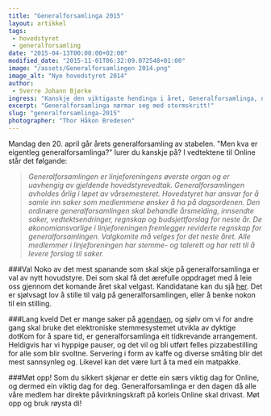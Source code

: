 ```yaml
---
title: "Generalforsamlinga 2015"
layout: artikkel
tags: 
 - hovedstyret
 - generalforsamling
date: "2015-04-13T00:00:00+02:00"
modified_date: "2015-11-01T06:32:09.072548+01:00"
image: "/assets/Generalforsamlingen 2014.png"
image_alt: "Nye hovedstyret 2014"
author:
 - Sverre Johann Bjørke
ingress: "Kanskje den viktigaste hendinga i året, Generalforsamlinga, nærmar seg med stormskritt. Kvifor skal nettopp du kome på genfors?"
excerpt: "Generalforsamlinga nærmar seg med stormskritt!"
slug: "generalforsamlinga-2015"
photographer: "Thor Håkon Bredesen"
---
```

Mandag den 20. april går årets generalforsamling av stabelen.  "Men kva er eigentleg generalforsamlinga?" lurer du kanskje på? I vedtektene til Online står det følgande:

>*Generalforsamlingen er linjeforeningens øverste organ og er uavhengig av gjeldende hovedstyrevedtak. Generalforsamlingen avholdes årlig i løpet av  vårsemesteret.
Hovedstyret har ansvar for å samle inn saker som medlemmene ønsker å ha på dagsordenen. Den ordinære generalforsamlingen skal behandle årsmelding, innsendte saker, vedtektsendringer, regnskap og budsjettforslag for neste år. De økonomiansvarlige i linjeforeningen fremlegger reviderte regnskap for generalforsamlingen. Valgkomite må velges for det neste året. Alle medlemmer i linjeforeningen har stemme- og talerett og har rett til å levere forslag til saker.*

###Val
Noko av det mest spanande som skal skje på generalforsamlinga er val av nytt hovudstyre. Dei som skal få det ærefulle oppdraget med å leie oss gjennom det komande året skal velgast. Kandidatane kan du sjå [her](https://online.ntnu.no/wiki/online/generalforsamlingen/2015/valg/). Det er sjølvsagt lov å stille til valg på generalforsamlingen, eller å benke nokon til ein stilling.

###Lang kveld
Det er mange saker på [agendaen](https://online.ntnu.no/wiki/online/generalforsamlingen/2015/saksliste/), og sjølv om vi for andre gang skal bruke det elektroniske stemmesystemet utvikla av dyktige dotKom for å spare tid, er generalforsamlinga eit tidkrevande arrangement. Heldigvis har vi hyppige pauser, og det vil og bli utført felles pizzabestilling for alle som blir svoltne. Servering i form av kaffe og diverse småting blir det mest sannsynleg og. Likevel kan det være lurt å ta med ein matpakke.

###Møt opp!
Som du sikkert skjønar er dette ein særs viktig dag for Online, og dermed ein viktig dag for deg. Generalforsamlinga er den dagen då alle våre medlem har direkte påvirkningskraft på korleis Online skal drivast. Møt opp og bruk røysta di!